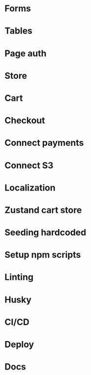 # Forms

# Tables

# Page auth

# Store

# Cart

# Checkout

# Connect payments

# Connect S3

# Localization

# Zustand cart store

# Seeding hardcoded

# Setup npm scripts

# Linting

# Husky

# CI/CD

# Deploy

# Docs
